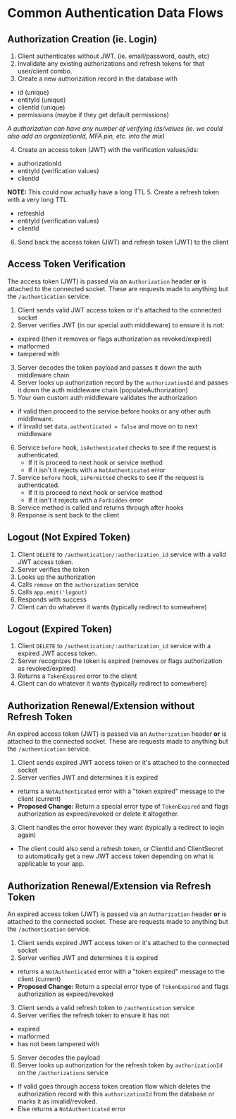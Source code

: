 # Common Authentication Data Flows

## Authorization Creation (ie. Login)
1. Client authenticates without JWT. (ie. email/password, oauth, etc)
2. Invalidate any existing authorizations and refresh tokens for that user/client combo.
3. Create a new authorization record in the database with
  - id (unique)
  - entityId (unique)
  - clientId (unique)
  - permissions (maybe if they get default permissions)
   
  _A authorization can have any number of verifying ids/values (ie. we could also add an organizationId, MFA pin, etc. into the mix)_

4. Create an access token (JWT) with the verification values/ids:
  - authorizationId
  - entityId (verification values)
  - clientId
  
  **NOTE:** This could now actually have a long TTL
5. Create a refresh token with a very long TTL
  - refreshId
  - entityId (verification values)
  - clientId
6. Send back the access token (JWT) and refresh token (JWT) to the client

## Access Token Verification
The access token (JWT) is passed via an `Authorization` header **or** is attached to the connected socket. These are requests made to anything but the `/authentication` service.

1. Client sends valid JWT access token or it's attached to the connected socket
2. Server verifies JWT (in our special auth middleware) to ensure it is not:
  - expired (then it removes or flags authorization as revoked/expired)
  - malformed
  - tampered with
3. Server decodes the token payload and passes it down the auth middleware chain
4. Server looks up authorization record by the `authorizationId` and passes it down the auth middleware chain (populateAuthorization)
5. Your own custom auth middleware validates the authorization
  - if valid then proceed to the service before hooks or any other auth middleware.
  - if invalid set `data.authenticated = false` and move on to next middleware
6. Service `before` hook, `isAuthenticated` checks to see if the request is authenticated.
    - If it is proceed to next hook or service method
    - If it isn't it rejects with a `NotAuthenticated` error
7. Service `before` hook, `isPermitted` checks to see if the request is authenticated.
    - If it is proceed to next hook or service method
    - If it isn't it rejects with a `Forbidden` error
8. Service method is called and returns through after hooks
9. Response is sent back to the client

## Logout (Not Expired Token)

1. Client `DELETE` to `/authentication/:authorization_id` service with a valid JWT access token.
2. Server verifies the token
3. Looks up the authorization
4. Calls `remove` on the `authorization` service
5. Calls `app.emit('logout)`
6. Responds with success
7. Client can do whatever it wants (typically redirect to somewhere)

## Logout (Expired Token)

1. Client `DELETE` to `/authentication/:authorization_id` service with a expired JWT access token.
2. Server recognizes the token is expired (removes or flags authorization as revoked/expired)
3. Returns a `TokenExpired` error to the client
4. Client can do whatever it wants (typically redirect to somewhere)

## Authorization Renewal/Extension without Refresh Token
An expired access token (JWT) is passed via an `Authorization` header **or** is attached to the connected socket. These are requests made to anything but the `/authentication` service.

1. Client sends expired JWT access token or it's attached to the connected socket
2. Server verifies JWT and determines it is expired
  - returns a `NotAuthenticated` error with a "token expired" message to the client (current)
  - **Proposed Change:** Return a special error type of `TokenExpired` and flags authorization as expired/revoked or delete it altogether.
3. Client handles the error however they want (typically a redirect to login again)
  - The client could also send a refresh token, or ClientId and ClientSecret to automatically get a new JWT access token depending on what is applicable to your app.

## Authorization Renewal/Extension via Refresh Token
An expired access token (JWT) is passed via an `Authorization` header **or** is attached to the connected socket. These are requests made to anything but the `/authentication` service.

1. Client sends expired JWT access token or it's attached to the connected socket
2. Server verifies JWT and determines it is expired
  - returns a `NotAuthenticated` error with a "token expired" message to the client (current)
  - **Proposed Change:** Return a special error type of `TokenExpired` and flags authorization as expired/revoked
3. Client sends a valid refresh token to `/authentication` service
4. Server verifies the refresh token to ensure it has not
  - expired
  - malformed
  - has not been tampered with
5. Server decodes the payload
6. Server looks up authorization for the refresh token by `authorizationId` on the `/authorizations` service
  - If valid goes through access token creation flow which deletes the authorization record with this `authorizationId` from the database or marks it as invalid/revoked.
  - Else returns a `NotAuthenticated` error